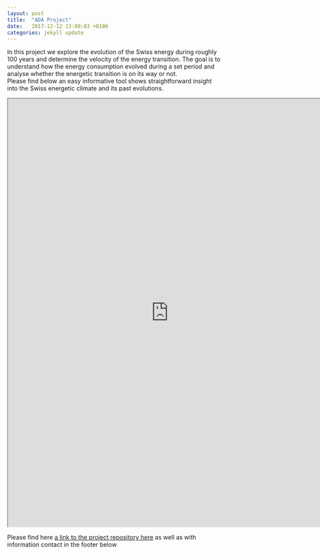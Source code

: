 ```yaml
---
layout: post
title:  "ADA Project"
date:   2017-12-12 13:08:03 +0100
categories: jekyll update
---
```

In this project we explore the evolution of the Swiss energy during roughly 100 years and determine the velocity of the energy transition. The goal is to understand how the energy consumption evolved during a set period and analyse whether the energetic transition is on its way or not. <br>Please find below an easy informative tool shows straightforward insight into the Swiss energetic climate and its past evolutions. 
<iframe title="exemple 1 avec iframe" src="https://rawgit.com/IsaacLeimgruber/ADA_labs_repo/master/Project/TestWebsite/template/index.html" width="750" height="1000">
  <p>Your browser does not support iframes.</p>
</iframe>

Please find here [a link to the project repository here](IsaacLeimgruber/ADA_labs_repo/tree/master/Project) as well as with information contact in the footer below